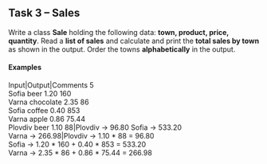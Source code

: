 ## Task 3 – Sales
Write a class **Sale** holding the following data: **town, product, price, quantity**. Read a **list of sales** and calculate and print the **total sales by town** as shown in the output. Order the towns **alphabetically** in the output.
#### Examples
Input|Output|Comments
5<br>Sofia beer 1.20 160<br>Varna chocolate 2.35 86<br>Sofia coffee 0.40 853<br>Varna apple 0.86 75.44<br>Plovdiv beer 1.10 88|Plovdiv -> 96.80
Sofia -> 533.20<br>Varna -> 266.98|Plovdiv -> 1.10 * 88 = 96.80<br>Sofia -> 1.20 * 160 + 0.40 * 853 = 533.20<br>Varna -> 2.35 * 86 + 0.86 * 75.44 = 266.98

```cpp
```
